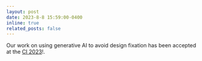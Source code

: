 ```yaml
---
layout: post
date: 2023-8-8 15:59:00-0400
inline: true
related_posts: false
---
```


Our work on using generative AI to avoid design fixation has been accepted at the [CI 2023](https://ci.acm.org/2023/)!.
